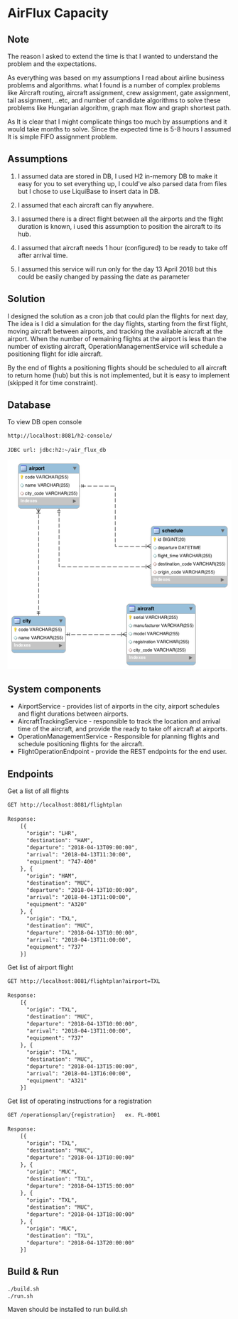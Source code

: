 # AirFlux Capacity

## Note
The reason I asked to extend the time is that I wanted to understand the problem and the expectations.

As everything was based on my assumptions I read about airline business problems and algorithms.
what I found is a number of complex problems like Aircraft routing, aircraft assignment, crew assignment, 
gate assignment, tail assignment, ..etc, and number of candidate algorithms to solve these problems like Hungarian algorithm, 
graph max flow and graph shortest path.

As It is clear that I might complicate things too much by assumptions and it would take months to solve.
Since the expected time is 5-8 hours I assumed It is simple FIFO assignment problem.

## Assumptions
1. I assumed data are stored in DB, I used H2 in-memory DB to make it easy for you to set everything up,
I could've also parsed data from files but I chose to use LiquiBase to insert data in DB.

2. I assumed that each aircraft can fly anywhere.
3. I assumed there is a direct flight between all the airports and the flight duration is known, 
i used this assumption to position the aircraft to its hub.
4. I assumed that aircraft needs 1 hour (configured) to be ready to take off after arrival time.
5. I assumed this service will run only for the day 13 April 2018 but this could be easily changed by 
passing the date as parameter

## Solution
I designed the solution as a cron job that could plan the flights for next day, 
The idea is I did a simulation for the day flights, starting from the first flight, moving aircraft between airports, 
and tracking the available aircraft at the airport. When the number of remaining flights at the airport is less than 
the number of existing aircraft, OperationManagementService will schedule a positioning flight for idle aircraft.

By the end of flights a positioning flights should be scheduled to all aircraft to return home (hub) 
but this is not implemented, but it is easy to implement (skipped it for time constraint).

## Database
To view DB open console 
    
    http://localhost:8081/h2-console/
    
    JDBC url: jdbc:h2:~/air_flux_db
    
![Screenshot](Air_flux.png)

## System components

- AirportService - provides list of airports in the city, airport schedules and flight durations between airports.
- AircraftTrackingService - responsible to track the location and arrival time of the aircraft, and provide the ready to 
take off aircraft at airports.
- OperationManagementService - Responsible for planning flights and schedule positioning flights for the aircraft.
- FlightOperationEndpoint - provide the REST endpoints for the end user.

## Endpoints
Get a list of all flights

    GET http://localhost:8081/flightplan
    
    Response:
        [{
          "origin": "LHR",
          "destination": "HAM",
          "departure": "2018-04-13T09:00:00",
          "arrival": "2018-04-13T11:30:00",
          "equipment": "747-400"
        }, {
          "origin": "HAM",
          "destination": "MUC",
          "departure": "2018-04-13T10:00:00",
          "arrival": "2018-04-13T11:00:00",
          "equipment": "A320"
        }, {
          "origin": "TXL",
          "destination": "MUC",
          "departure": "2018-04-13T10:00:00",
          "arrival": "2018-04-13T11:00:00",
          "equipment": "737"
        }]

Get list of airport flight

    GET http://localhost:8081/flightplan?airport=TXL
    
    Response:
        [{
          "origin": "TXL",
          "destination": "MUC",
          "departure": "2018-04-13T10:00:00",
          "arrival": "2018-04-13T11:00:00",
          "equipment": "737"
        }, {
          "origin": "TXL",
          "destination": "MUC",
          "departure": "2018-04-13T15:00:00",
          "arrival": "2018-04-13T16:00:00",
          "equipment": "A321"
        }]

Get list of operating instructions for a registration
    
    GET /operationsplan/{registration}   ex. FL-0001
    
    Response:
        [{
          "origin": "TXL",
          "destination": "MUC",
          "departure": "2018-04-13T10:00:00"
        }, {
          "origin": "MUC",
          "destination": "TXL",
          "departure": "2018-04-13T15:00:00"
        }, {
          "origin": "TXL",
          "destination": "MUC",
          "departure": "2018-04-13T18:00:00"
        }, {
          "origin": "MUC",
          "destination": "TXL",
          "departure": "2018-04-13T20:00:00"
        }]

## Build & Run
    ./build.sh
    ./run.sh
    
Maven should be installed to run build.sh
